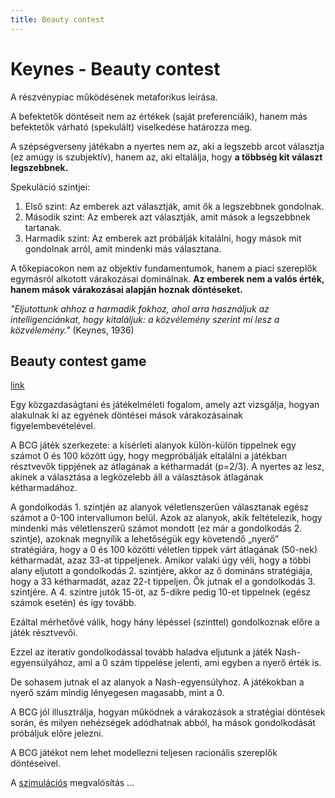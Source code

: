 ```yaml
---
title: Beauty contest
---
```



# Keynes - Beauty contest

A részvénypiac működésének metaforikus leírása.

A befektetők döntéseit nem az értékek (saját preferenciáik), hanem más befektetők várható (spekulált) viselkedése határozza meg.

A szépségverseny játékabn a nyertes nem az, aki a legszebb arcot választja (ez amúgy is szubjektív), hanem az, aki eltalálja, hogy **a többség kit választ legszebbnek.**

Spekuláció szintjei: 
1. Első szint: Az emberek azt választják, amit ők a legszebbnek gondolnak.
2. Második szint: Az emberek azt választják, amit mások a legszebbnek tartanak.
3. Harmadik szint: Az emberek azt próbálják kitalálni, hogy mások mit gondolnak arról, amit mindenki más választana.

A tőkepiacokon nem az objektív fundamentumok, hanem a piaci szereplők egymásról alkotott várakozásai dominálnak. **Az emberek nem a valós érték, hanem mások várakozásai alapján hoznak döntéseket.**

*"Eljutottunk ahhoz a harmadik fokhoz, ahol arra használjuk az intelligenciánkat, hogy kitaláljuk: a közvélemény szerint mi lesz a közvélemény."* (Keynes, 1936)

## Beauty contest game

[link](https://publikaciotar.uni-bge.hu/id/eprint/1980/1/18.%20Kom%C3%A1romi%20Gy%C3%B6rgy.pdf)

Egy közgazdaságtani és játékelméleti fogalom, amely azt vizsgálja, hogyan alakulnak ki az egyének döntései mások várakozásainak figyelembevételével. 

A BCG játék szerkezete: a kísérleti alanyok külön-külön tippelnek egy számot 0 és 100 között úgy, hogy megpróbálják eltalálni a játékban résztvevők tippjének az átlagának a kétharmadát (p=2/3). A nyertes az lesz, akinek a választása a legközelebb áll a választások átlagának kétharmadához.

A gondolkodás 1. szintjén az alanyok véletlenszerűen választanak egész számot a 0-100 intervallumon belül. Azok az alanyok, akik feltételezik, hogy mindenki más véletlenszerű számot mondott (ez már a gondolkodás 2. szintje), azoknak megnyílik a lehetőségük egy követendő „nyerő” stratégiára, hogy a 0 és 100 közötti véletlen tippek várt átlagának (50-nek) kétharmadát, azaz 33-at tippeljenek. Amikor valaki úgy véli, hogy a többi alany eljutott a gondolkodás 2. szintjére, akkor az ő domináns stratégiája, hogy a 33 kétharmadát, azaz 22-t tippeljen. Ők jutnak el a gondolkodás 3. szintjére. A 4. szintre jutók 15-öt, az 5-dikre pedig 10-et tippelnek (egész számok esetén) és így tovább. 

Ezáltal mérhetővé válik, hogy hány lépéssel (szinttel) gondolkoznak előre a játék résztvevői.

Ezzel az iteratív gondolkodással tovább haladva eljutunk a játék Nash-egyensúlyához, ami a 0 szám tippelése jelenti, ami egyben a nyerő érték is.

De sohasem jutnak el az alanyok a Nash-egyensúlyhoz. A játékokban a nyerő szám mindig lényegesen magasabb, mint a 0.

A BCG jól illusztrálja, hogyan működnek a várakozások a stratégiai döntések során, és milyen nehézségek adódhatnak abból, ha mások gondolkodását próbáljuk előre jelezni. 

A BCG játékot nem lehet modellezni teljesen racionális szereplők
döntéseivel.

A [szimulációs](szim.md) megvalósítás ...